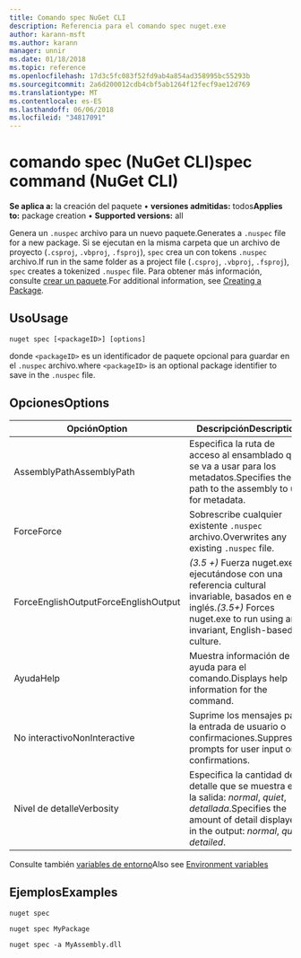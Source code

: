 ```yaml
---
title: Comando spec NuGet CLI
description: Referencia para el comando spec nuget.exe
author: karann-msft
ms.author: karann
manager: unnir
ms.date: 01/18/2018
ms.topic: reference
ms.openlocfilehash: 17d3c5fc083f52fd9ab4a854ad358995bc55293b
ms.sourcegitcommit: 2a6d200012cdb4cbf5ab1264f12fecf9ae12d769
ms.translationtype: MT
ms.contentlocale: es-ES
ms.lasthandoff: 06/06/2018
ms.locfileid: "34817091"
---
```

# <a name="spec-command-nuget-cli"></a><span data-ttu-id="cf258-103">comando spec (NuGet CLI)</span><span class="sxs-lookup"><span data-stu-id="cf258-103">spec command (NuGet CLI)</span></span>

<span data-ttu-id="cf258-104">**Se aplica a:** la creación del paquete &bullet; **versiones admitidas:** todos</span><span class="sxs-lookup"><span data-stu-id="cf258-104">**Applies to:** package creation &bullet; **Supported versions:** all</span></span>

<span data-ttu-id="cf258-105">Genera un `.nuspec` archivo para un nuevo paquete.</span><span class="sxs-lookup"><span data-stu-id="cf258-105">Generates a `.nuspec` file for a new package.</span></span> <span data-ttu-id="cf258-106">Si se ejecutan en la misma carpeta que un archivo de proyecto (`.csproj`, `.vbproj`, `.fsproj`), `spec` crea un con tokens `.nuspec` archivo.</span><span class="sxs-lookup"><span data-stu-id="cf258-106">If run in the same folder as a project file (`.csproj`, `.vbproj`, `.fsproj`), `spec` creates a tokenized `.nuspec` file.</span></span> <span data-ttu-id="cf258-107">Para obtener más información, consulte [crear un paquete](../create-packages/creating-a-package.md).</span><span class="sxs-lookup"><span data-stu-id="cf258-107">For additional information, see [Creating a Package](../create-packages/creating-a-package.md).</span></span>

## <a name="usage"></a><span data-ttu-id="cf258-108">Uso</span><span class="sxs-lookup"><span data-stu-id="cf258-108">Usage</span></span>

```cli
nuget spec [<packageID>] [options]
```

<span data-ttu-id="cf258-109">donde `<packageID>` es un identificador de paquete opcional para guardar en el `.nuspec` archivo.</span><span class="sxs-lookup"><span data-stu-id="cf258-109">where `<packageID>` is an optional package identifier to save in the `.nuspec` file.</span></span>

## <a name="options"></a><span data-ttu-id="cf258-110">Opciones</span><span class="sxs-lookup"><span data-stu-id="cf258-110">Options</span></span>

| <span data-ttu-id="cf258-111">Opción</span><span class="sxs-lookup"><span data-stu-id="cf258-111">Option</span></span> | <span data-ttu-id="cf258-112">Descripción</span><span class="sxs-lookup"><span data-stu-id="cf258-112">Description</span></span> |
| --- | --- |
| <span data-ttu-id="cf258-113">AssemblyPath</span><span class="sxs-lookup"><span data-stu-id="cf258-113">AssemblyPath</span></span> | <span data-ttu-id="cf258-114">Especifica la ruta de acceso al ensamblado que se va a usar para los metadatos.</span><span class="sxs-lookup"><span data-stu-id="cf258-114">Specifies the path to the assembly to use for metadata.</span></span> |
| <span data-ttu-id="cf258-115">Force</span><span class="sxs-lookup"><span data-stu-id="cf258-115">Force</span></span> | <span data-ttu-id="cf258-116">Sobrescribe cualquier existente `.nuspec` archivo.</span><span class="sxs-lookup"><span data-stu-id="cf258-116">Overwrites any existing `.nuspec` file.</span></span> |
| <span data-ttu-id="cf258-117">ForceEnglishOutput</span><span class="sxs-lookup"><span data-stu-id="cf258-117">ForceEnglishOutput</span></span> | <span data-ttu-id="cf258-118">*(3.5 +)*  Fuerza nuget.exe ejecutándose con una referencia cultural invariable, basados en el inglés.</span><span class="sxs-lookup"><span data-stu-id="cf258-118">*(3.5+)* Forces nuget.exe to run using an invariant, English-based culture.</span></span> |
| <span data-ttu-id="cf258-119">Ayuda</span><span class="sxs-lookup"><span data-stu-id="cf258-119">Help</span></span> | <span data-ttu-id="cf258-120">Muestra información de ayuda para el comando.</span><span class="sxs-lookup"><span data-stu-id="cf258-120">Displays help information for the command.</span></span> |
| <span data-ttu-id="cf258-121">No interactivo</span><span class="sxs-lookup"><span data-stu-id="cf258-121">NonInteractive</span></span> | <span data-ttu-id="cf258-122">Suprime los mensajes para la entrada de usuario o confirmaciones.</span><span class="sxs-lookup"><span data-stu-id="cf258-122">Suppresses prompts for user input or confirmations.</span></span> |
| <span data-ttu-id="cf258-123">Nivel de detalle</span><span class="sxs-lookup"><span data-stu-id="cf258-123">Verbosity</span></span> | <span data-ttu-id="cf258-124">Especifica la cantidad de detalle que se muestra en la salida: *normal*, *quiet*, *detallada*.</span><span class="sxs-lookup"><span data-stu-id="cf258-124">Specifies the amount of detail displayed in the output: *normal*, *quiet*, *detailed*.</span></span> |

<span data-ttu-id="cf258-125">Consulte también [variables de entorno](cli-ref-environment-variables.md)</span><span class="sxs-lookup"><span data-stu-id="cf258-125">Also see [Environment variables](cli-ref-environment-variables.md)</span></span>

## <a name="examples"></a><span data-ttu-id="cf258-126">Ejemplos</span><span class="sxs-lookup"><span data-stu-id="cf258-126">Examples</span></span>

```cli
nuget spec

nuget spec MyPackage

nuget spec -a MyAssembly.dll
```
